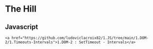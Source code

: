 # The Hill
## Javascript
    <a href="https://github.com/ludoviclacroix82/1.JS/tree/main/1.DOM-2/1.Timeouts-Intervals">1.DOM-2 : SetTimeout - Intervals</a>